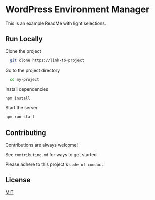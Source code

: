  
# WordPress Environment Manager  
This is an example ReadMe with light selections.  

## Run Locally  

Clone the project  

~~~bash  
  git clone https://link-to-project
~~~

Go to the project directory  

~~~bash  
  cd my-project
~~~

Install dependencies  

~~~bash  
npm install
~~~

Start the server  

~~~bash  
npm run start
~~~

## Contributing  

Contributions are always welcome!  

See `contributing.md` for ways to get started.  

Please adhere to this project's `code of conduct`.  

## License  

[MIT](https://choosealicense.com/licenses/mit/)
